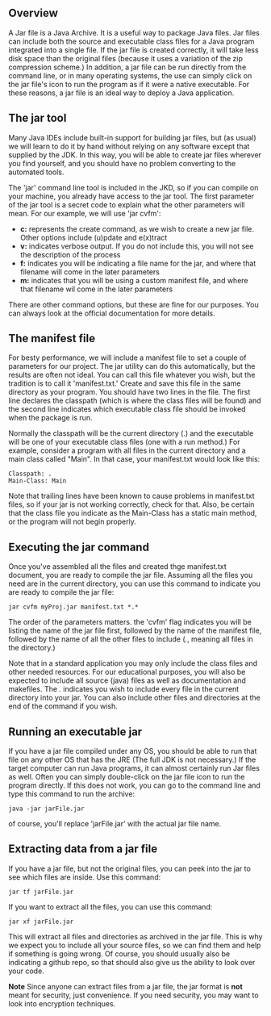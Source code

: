 ## Overview
A Jar file is a Java Archive.  It is a useful way to package Java files.  Jar files can include both the source and executable class files for a Java program
integrated into a single file.  If the jar file is created correctly, it will take less disk space than the original files (because it uses a variation of the
zip compression scheme.) In addition, a jar file can be run directly from the command line, or in many operating systems, the use can simply click on the 
jar file's icon to run the program as if it were a native executable.  For these reasons, a jar file is an ideal way to deploy a Java application.

## The jar tool
Many Java IDEs include built-in support for building jar files, but (as usual) we will learn to do it by hand without relying on any software except that supplied
by the JDK.  In this way, you will be able to create jar files wherever you find yourself, and you should have no problem converting to the automated tools.

The 'jar' command line tool is included in the JKD, so if you can compile on your machine, you already have access to the jar tool.  The first parameter
of the jar tool is a secret code to explain what the other parameters will mean.  For our example, we will use 'jar cvfm':

* **c:** represents the create command, as we wish to create a new jar file. Other options include (u)pdate and e(x)tract
* **v:** indicates verbose output.  If you do not include this, you will not see the description of the process
* **f:** indicates you will be indicating a file name for the jar, and where that filename will come in the later parameters
* **m:** indicates that you will be using a custom manifest file, and where that filename wil come in the later parameters

There are other command options, but these are fine for our purposes.  You can always look at the official documentation for more details.

## The manifest file
For besty performance, we will include a manifest file to set a couple of parameters for our project. The jar utility can do this automatically, but the 
results are often not ideal.  You can call this file whatever you wish, but the tradition is to call it 'manifest.txt.'  Create and save this file in
the same directory as your program.  You should have two lines in the file.  The first line declares the classpath (which is where the class files will 
be found) and the second line indicates which executable class file should be invoked when the package is run.

Normally the classpath will be the current directory (.) and the executable will be one of your executable class files (one with a run method.) For example,
consider a program with all files in the current directory and a main class called "Main".  In that case, your manifest.txt would look like this:
```
Classpath: .
Main-Class: Main
```
Note that trailing lines have been known to cause problems in manifest.txt files, so if your jar is not working correctly, check for that.  Also, be
certain that the class file you indicate as the Main-Class has a static main method, or the program will not begin properly.

## Executing the jar command
Once you've assembled all the files and created thge manifest.txt document, you are ready to compile the jar file.  Assuming all the files you need are in
the current directory, you can use this command to indicate you are ready to compile the jar file:
```
jar cvfm myProj.jar manifest.txt *.*
```
The order of the parameters matters. the 'cvfm' flag indicates you will be listing the name of the jar file first, followed by the name of the manifest file,
followed by the name of all the other files to include (*.*, meaning all files in the directory.)

Note that in a standard application you may only include the class files and other needed resources.  For our educational purposes, you will also be 
expected to include all source (java) files as well as documentation and makefiles.  The *.* indicates you wish to include every file in the current
directory into your jar.  You can also include other files and directories at the end of the command if you wish.

## Running an executable jar
If you have a jar file compiled under any OS, you should be able to run that file on any other OS that has the JRE (The full JDK is not necessary.) If the
target computer can run Java programs, it can almost certainly run Jar files as well.  Often you can simply double-click on the jar file icon to run the 
program directly. If this does not work, you can go to the command line and type this command to run the archive:
``` 
java -jar jarFile.jar
```
of course, you'll replace 'jarFile.jar' with the actual jar file name.

## Extracting data from a jar file
If you have a jar file, but not the original files, you can peek into the jar to see which files are inside.  Use this command:
```
jar tf jarFile.jar
```
If you want to extract all the files, you can use this command:
```
jar xf jarFile.jar
```
This will extract all files and directories as archived in the jar file.  This is why we expect you to include all your source files, so we can find them
and help if something is going wrong.  Of course, you should usually also be indicating a github repo, so that should also give us the ability to look 
over your code.

**Note**
Since anyone can extract files from a jar file, the jar format is **not** meant for security, just convenience. If you need security, you may want to look
into encryption techniques.

